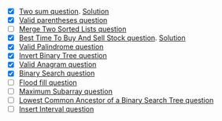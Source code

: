 - [X] [Two sum question](https://leetcode.com/problems/two-sum/description/?envType=study-plan-v2&envId=top-interview-150). [Solution](https://github.com/knjk04/leetcode-py/blob/main/top-interview-150/hashmap/two_sum.py)
- [X] [Valid parentheses question](https://leetcode.com/problems/valid-parentheses/submissions/1144838054/)
- [ ] [Merge Two Sorted Lists question](https://leetcode.com/problems/merge-two-sorted-lists/)
- [X] [Best Time To Buy And Sell Stock question](https://leetcode.com/problems/best-time-to-buy-and-sell-stock/submissions/1144846047/). [Solution](https://github.com/knjk04/leetcode-py/tree/main/top-interview-150/array-string/121-buy-sell-stock)
- [X] [Valid Palindrome question](https://leetcode.com/problems/valid-palindrome/description/)
- [X] [Invert Binary Tree question](https://leetcode.com/problems/invert-binary-tree/description/)
- [X] [Valid Anagram question](https://leetcode.com/problems/valid-anagram/description/)
- [X] [Binary Search question](https://leetcode.com/problems/binary-search/description/)
- [ ] [Flood fill question]()
- [ ] [Maximum Subarray question]()
- [ ] [Lowest Common Ancestor of a Binary Search Tree question]()
- [ ] [Insert Interval question]()
